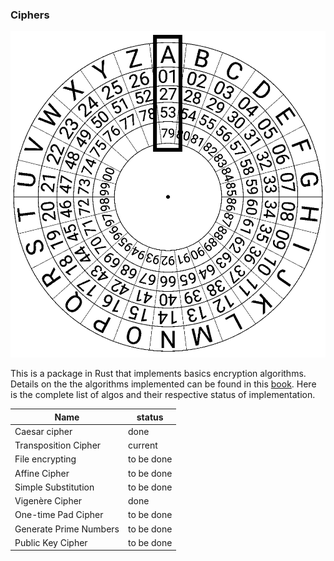 ### Ciphers

<img alg="fuzzy" src="wheel.png" width="600"/> 

This is a package in Rust that implements basics encryption algorithms. Details on the the algorithms implemented can be found in this [book](http://inventwithpython.com/cracking/). Here is the complete list of algos and their respective status of implementation.

| Name                   	| status     	|
|------------------------	|------------	|
| Caesar cipher          	|    done    	|
| Transposition Cipher   	|   current   	|
| File encrypting        	| to be done 	|
| Affine Cipher          	| to be done 	|
| Simple Substitution    	| to be done 	|
| Vigenère Cipher           |     done  	|
| One-time Pad Cipher    	| to be done 	|
| Generate Prime Numbers 	| to be done 	|
| Public Key Cipher      	| to be done 	|